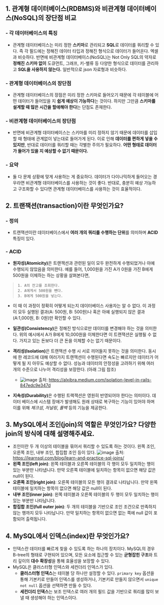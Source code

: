 ## 1. 관계형 데이터베이스(RDBMS)와 비관계형 데이터베이스(NoSQL)의 장단점 비교

### - 각 데이터베이스의 특징
  - 관계형 데이터베이스는 미리 정한 **스키마**로 관리되고 **SQL**로 데이터를 쿼리할 수 있다. 즉 각 필드에는 정해진 데이터 타입과 정해진 형식으로 데이터가 들어온다. 엑셀과 비슷하다. 반면에 비관계형 데이터베이스(NoSQL)는 Not Only SQL의 약자로 **정해진 스키마 없이** 도큐먼트, 그래프, 키-밸류 등 다양한 형식으로 데이터를 관리하고 **SQL을 사용하지 않는다.** 일반적으로 json 자료형과 비슷하다.
### - 관계형 데이터베이스의 장단점
  - 관계형 데이터베이스의 장점은 미리 정한 스키마로 들어오기 때문에 각 테이블에 어떤 데이터가 들어있을 지 **쉽게 예상이 가능하다**는 것이다. 하지만 그만큼 **스키마를 설계할 때 많은 시간을 할애해야 한다**는 단점도 존재한다.
### - 비관계형 데이터베이스의 장단점
  - 반면에 비관계형 데이터베이스는 스키마를 미리 정하지 않기 때문에 데이터를 삽입할 때 형태에 관계없이 넣는대로 들어가게 된다. 이로 인해 **데이터를 편하게 넣을 수 있지만**, 반대로 데이터를 쿼리할 때는 각별한 주의가 필요하다. **어떤 형태로 데이터가 들어가 있을 지 예상할 수 없기 때문이다.**
### - 요약
  - 둘 다 문제 상황에 맞게 사용하는 게 중요하다. 데이터가 다이나믹하게 들어오는 경우라면 비관계형 데이터베이스를 사용하는 것이 좋다. 반대로, 충분히 예상 가능하고 구조화할 수 있다면 관계형 데이터베이스를 사용하는 것이 효율적이다.

## 2. 트랜잭션(transaction)이란 무엇인가요?
### - 정의
  - 트랜잭션이란 데이터베이스에서 **여러 개의 쿼리를 수행하는 단위**를 의미하며 **ACID** 특징이 있다.
### - ACID 
  -  <b>원자성(Atomicity)</b>은 트랜잭션과 관련된 일이 모두 완전하게 수행되었거나 아예 수행되지 않았음을 의미한다. 예를 들어, 1,000원을 가진 A가 0원을 가진 B에게 500원을 이체하는 하는 상황을 살펴본다면,
 >     1. A의 잔고를 조회한다.
 >     2. A에게서 500원을 뺀다.
 >     3. B에게 500원을 넣는다.  
  - 이 때 이 과정이 정확히 어떻게 되는지 데이터베이스 사용자는 알 수 없다. 이 과정이 모두 실행된 결과(A: 500원, B: 500원)나 혹은 아예 실행되지 않은 결과(A:1,000원, B: 0원)만 확인할 수 있다.
  - <b>일관성(Consistency)</b>은 정해진 방식으로만 데이터를 변경해야 하는 것을 의미한다. 위의 예시에서 A가 B에게 10,000원을 이체한다면 이 트랜잭션은 실행될 수 없다. 가지고 있는 돈보다 더 큰 돈을 이체할 수는 없기 때문이다.
  - <b>격리성(Isolation)</b>은 트랜잭션 수행 시 서로 끼어들지 못하는 것을 의미한다. 동시에 한 레코드에 대해 여러가지 트랜잭션이 수행된다면 속도는 빠르지만 데이터가 어떻게 될 지 아무도 예상할 수 없다. 성능과 데이터의 안정성을 고려하기 위해 여러 개의 수준으로 나누어 격리성을 보장한다. (아래 그림 참조)
    - ![image](https://user-images.githubusercontent.com/76675506/215335274-b74eba37-e2ef-4385-a344-130aea8fa585.png)
출처: https://alxibra.medium.com/isolation-level-in-rails-847edc9e347d

  - <b>지속성(Durability)</b>은 수행된 트랙잭션은 영원히 반영되어야 한다는 의미이다. 데이터 베이스에 시스템 장애가 발생해도 원래 상태로 복구하는 기능이 있어야 하며 이를 위해 _체크섬_, _저널링_, _롤백_ 등의 기능을 제공한다.

## 3. MySQL에서 조인(join)의 역할은 무엇인가요? 다양한 join의 방식에 대해 설명해주세요.

- 조인이란 두 개 이상의 테이블을 묶어서 쿼리할 수 있도록 하는 것이다. 왼쪽 조인, 오른쪽 조인, 내부 조인, 합집합 조인 등이 있다.
    ![image](https://user-images.githubusercontent.com/76675506/216315960-dbcdc2a2-fff4-4750-9032-f6c83fe46134.png)
    출처: https://learnsql.com/blog/learn-and-practice-sql-joins/
- **왼쪽 조인(left join)**: 왼쪽 테이블과 오른쪽 테이블의 각 행이 모두 일치하는 행이 있는 부분만 나타냅니다. 만약 오른쪽 테이블에 일치하는 항목이 없으면 해당 값은 null이 된다.
- **오른쪽 조인(right join)**: 오른쪽 테이블의 모든 행이 결과로 나타납니다. 만약 왼쪽 테이블에 일치하는 항목이 없으면 해당 값은 null이 된다.
- **내부 조인(inner join)**: 왼쪽 테이블과 오른쪽 테이블의 두 행이 모두 일치하는 행이 있는 부분만 나타납니다.
- **합집합 조인(full outer join)**: 두 개의 테이블을 기반으로 조인 조건으로 만족하지 않는 행까지 모두 나타납니다. 만약 일치하는 항목이 없으면 없는 쪽에 null 값이 포함되어 출력됩니다.

## 4. MySQL에서 인덱스(index)란 무엇인가요?

- 인덱스란 데이터를 빠르게 찾을 수 있도록 하는 하나의 장치이다. MySQL의 경우 B-tree의 형태로 구현되어 있으며, 모든 요소에 접근할 수 있는 **균형잡힌 구조**와 트리 깊이의 **대수 확장성**을 통해 효율성을 보장할 수 있다.
- MySQL은 클러스터형 인덱스와 세컨더리 인덱스가 있다.
  - **클러스터형 인덱스**는 테이블 당 하나만 설정할 수 있다. `primary key` 옵션을 통해 기본키로 만들어 인덱스를 생성하거나, 기본키로 만들지 않으면서 `unique not null` 옵션을 선택하면 만들 수 있다.
  - **세컨더리 인덱스**는 보조 인덱스로 여러 개의 필드 값을 기반으로 쿼리를 많이 보낼 때 생성해야 하는 인덱스이다.

